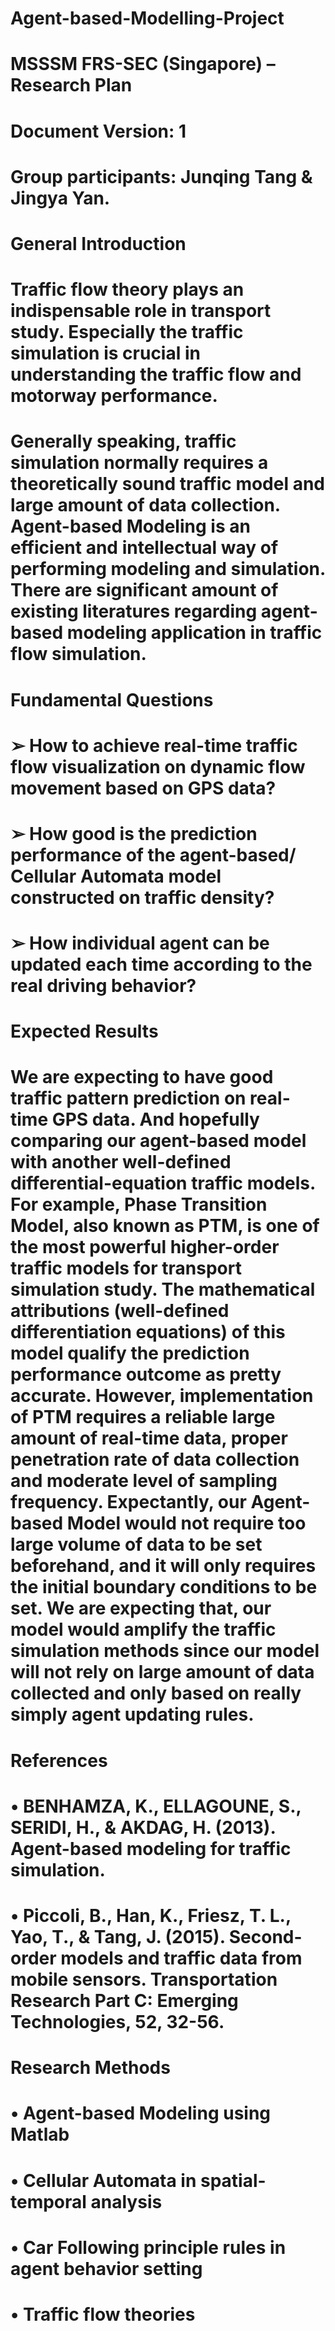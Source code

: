 # Agent-based-Modelling-Project
# MSSSM FRS-SEC (Singapore) – Research Plan


# Document Version: 1 
# Group participants: Junqing Tang & Jingya Yan.


# General Introduction

# Traffic flow theory plays an indispensable role in transport study. Especially the traffic simulation is crucial in understanding the traffic flow and motorway performance.

# Generally speaking, traffic simulation normally requires a theoretically sound traffic model and large amount of data collection. Agent-based Modeling is an efficient and intellectual way of performing modeling and simulation. There are significant amount of existing literatures regarding agent-based modeling application in traffic flow simulation. 


# Fundamental Questions

# ➢	How to achieve real-time traffic flow visualization on dynamic flow movement based on GPS data?
# ➢	How good is the prediction performance of the agent-based/ Cellular Automata model constructed on traffic density?
# ➢	How individual agent can be updated each time according to the real driving behavior?


# Expected Results

# We are expecting to have good traffic pattern prediction on real-time GPS data.  And hopefully comparing our agent-based model with another well-defined differential-equation traffic models. For example, Phase Transition Model, also known as PTM, is one of the most powerful higher-order traffic models for transport simulation study. The mathematical attributions (well-defined differentiation equations) of this model qualify the prediction performance outcome as pretty accurate. However, implementation of PTM requires a reliable large amount of real-time data, proper penetration rate of data collection and moderate level of sampling frequency. Expectantly, our Agent-based Model would not require too large volume of data to be set beforehand, and it will only requires the initial boundary conditions to be set. We are expecting that, our model would amplify the traffic simulation methods since our model will not rely on large amount of data collected and only based on really simply agent updating rules.


# References 

# •	BENHAMZA, K., ELLAGOUNE, S., SERIDI, H., & AKDAG, H. (2013). Agent-based modeling for traffic simulation.
# •	Piccoli, B., Han, K., Friesz, T. L., Yao, T., & Tang, J. (2015). Second-order models and traffic data from mobile sensors. Transportation Research Part C: Emerging Technologies, 52, 32-56.


# Research Methods

# •	Agent-based Modeling using Matlab
# •	Cellular Automata in spatial-temporal analysis
# •	Car Following principle rules in agent behavior setting
# •	Traffic flow theories




